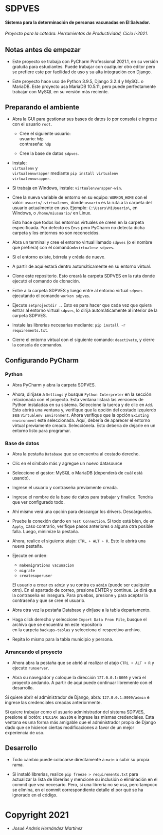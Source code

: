 # SDPVES

#### Sistema para la determinación de personas vacunadas en El Salvador.

###### Proyecto para la cátedra: _Herramientas de Productividad, Ciclo I-2021._

## Notas antes de empezar

* Este proyecto se trabaja con PyCharm Professional 2021.1, en su versión gratuita para estudiantes. Puede trabajar con
  cualquier otro editor pero se prefiere este por facilidad de uso y su alta integración con Django.


* Este proyecto hace uso de Python 3.9.5, Django 3.2.4 y MySQL o MariaDB. Este proyecto usa MariaDB 10.5.11, pero puede
  perfectamente trabajar con MySQL en su versión más reciente.

## Preparando el ambiente

* Abra la GUI para gestionar sus bases de datos (o por consola) e ingrese con el usuario `root`.
    * Cree el siguiente usuario:  
      usuario: `hdp`  
      contraseña: `hdp`

    * Cree la base de datos `sdpves`.


* Instale:  
  `virtualenv` y  
  `virtualenvwrapper`
  mediante `pip install virtualenv virtualenvwrapper`.

* Si trabaja en Windows, instale: `virtualenvwrapper-win`.


* Cree la nueva variable de entorno en su equipo: `WORKON_HOME` con el valor: `usuario/.virtualenvs`, donde `usuario` es
  la ruta a la carpeta del usuario actualmente en uso. Ejemplo: `C:\Users\MiUsuario\`, en Windows, o `/home/miusuario/`
  en Linux.

  Esto hace que todos los entornos virtuales se creen en la carpeta especificada. Por defecto es `Envs` pero PyCharm no
  detecta dicha carpeta y los entornos no son reconocidos.


* Abra un terminal y cree el entorno virtual llamado `sdpves` (o el nombre que prefiera) con el
  comando`mkvirtualenv sdpves`.


* Si el entorno existe, bórrela y créela de nuevo.


* A partir de aquí estará dentro automáticamente en su entorno virtual.


* Clone este repositorio. Esto creará la carpeta SDPVES en la ruta donde ejecutó el comando de clonación.


* Entre a la carpeta SDPVES y luego entre al entorno virtual `sdpves` ejecutando el comando `workon sdpves`.


* Ejecute `setprojectdir .`. Esto es para hacer que cada vez que quiera entrar al entorno virtual `sdpves`, lo dirija
  automáticamente al interior de la carpeta SDPVES.


* Instale las librerías necesarias mediante: `pip install -r requirements.txt`.


* Cierre el entorno virtual con el siguiente comando: `deactivate`, y cierre la consola de comandos.

## Configurando PyCharm

### Python

* Abra PyCharm y abra la carpeta SDPVES.


* Ahora, diríjase a `Settings` y busque `Python Interpreter` en la sección relacionada con el proyecto. Esta ventana
  listará las versiones de Python instaladas en su sistema. Seleccione la tuerca y de clic en
  `Add`. Esto abrirá una ventana y, verifique que la opción del costado izquierdo sea `Virtualenv Environment`. Ahora
  verifique que la opción `Existing environment` esté seleccionada. Aquí, debería de aparecer el entorno virtual
  previamente creado. Selecciónela. Esto debería de dejarle en un entorno listo para programar.

### Base de datos

* Abra la pestaña `Database` que se encuentra al costado derecho.


* Clic en el símbolo más y agregue un nuevo datasource


* Seleccione el gestor: MySQL o MariaDB (dependerá de cuál está usando).


* Ingrese el usuario y contraseña previamente creada.


* Ingrese el nombre de la base de datos para trabajar y finalice. Tendría que ver configurado todo.


* Ahí mismo verá una opción para descargar los drivers. Descárguelos.


* Pruebe la conexión dando en `Test Connection`. Si todo está bien, de en `Apply`, caso contrario, verifique pasos
  anteriores o alguna otra posible falla. Luego, minimize la pestaña.


* Ahora, realice el siguiente atajo: `CTRL + ALT + R`. Esto le abrirá una nueva pestaña.


* Ejecute en orden:
    * `makemigrations vacunacion`
    * `migrate`
    * `createsuperuser`

  El usuario a crear es `admin` y su contra es `admin` (puede ser cualquier otro). En el apartado de correo, presione
  ENTER y continue. Le dirá que la contraseña es insegura. Para pruebas, presione `y` para aceptar la contraseña y que
  se cree el usuario.


* Abra otra vez la pestaña Database y diríjase a la tabla departamento.


* Haga click derecho y seleccione `Import Data From File`, busque el archivo que se encuentra en este repositorio  
  en la carpeta `backups-tablas` y selecciona el respectivo archivo.


* Repita lo mismo para la tabla municipio y persona.

### Arrancando el proyecto

* Ahora abra la pestaña que se abrió al realizar el atajo `CTRL + ALT + R` y ejecute `runserver`.


* Abra su navegador y coloque la dirección `127.0.0.1:8000` y verá el proyecto andando. A partir de aquí puede continuar
  libremente con el desarrollo.

Si quiere abrir el administrador de Django, abra: `127.0.0.1:8000/admin` e ingrese las credenciales creadas
anteriormente.

Si quiere trabajar como el usuario administrador del sistema SDPVES, presione el botón: `INICIAR SESIÓN` e ingrese las
mismas credenciales. Esta ventana es una forma más amigable que el administrador propio de Django dado que se hicieron
ciertas modificaciones a favor de un mejor experiencia de uso.

## Desarrollo

* Todo cambio puede colocarse directamente a `main` o subir su propia rama.


* Si instaló librerías, realice `pip freeze > requirements.txt` para actualizar la lista de librerías y mencione su
  inclusión o eliminación en el commit que vea necesario. Pero, si una librería no se usa, pero tampoco se elimina, en
  el commit correspondiente detalle el por qué se ha ignorado en el código.

# Copyright 2021

* _Josué Andrés Hernández Martínez_

